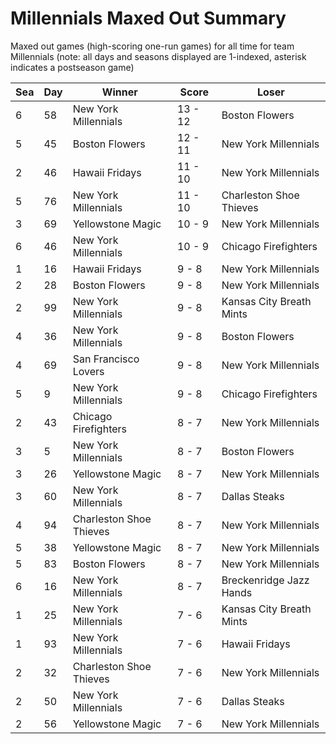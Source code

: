 # Millennials Maxed Out Summary



Maxed out games (high-scoring one-run games) for all time for team Millennials (note: all days and seasons displayed are 1-indexed, asterisk indicates a postseason game)


| Sea | Day | Winner | Score | Loser | 
| ------ |------ |------ |------ |------ |
| 6 | 58 | New York Millennials | 13 - 12 | Boston Flowers | 
| 5 | 45 | Boston Flowers | 12 - 11 | New York Millennials | 
| 2 | 46 | Hawaii Fridays | 11 - 10 | New York Millennials | 
| 5 | 76 | New York Millennials | 11 - 10 | Charleston Shoe Thieves | 
| 3 | 69 | Yellowstone Magic | 10 - 9 | New York Millennials | 
| 6 | 46 | New York Millennials | 10 - 9 | Chicago Firefighters | 
| 1 | 16 | Hawaii Fridays | 9 - 8 | New York Millennials | 
| 2 | 28 | Boston Flowers | 9 - 8 | New York Millennials | 
| 2 | 99 | New York Millennials | 9 - 8 | Kansas City Breath Mints | 
| 4 | 36 | New York Millennials | 9 - 8 | Boston Flowers | 
| 4 | 69 | San Francisco Lovers | 9 - 8 | New York Millennials | 
| 5 | 9 | New York Millennials | 9 - 8 | Chicago Firefighters | 
| 2 | 43 | Chicago Firefighters | 8 - 7 | New York Millennials | 
| 3 | 5 | New York Millennials | 8 - 7 | Boston Flowers | 
| 3 | 26 | Yellowstone Magic | 8 - 7 | New York Millennials | 
| 3 | 60 | New York Millennials | 8 - 7 | Dallas Steaks | 
| 4 | 94 | Charleston Shoe Thieves | 8 - 7 | New York Millennials | 
| 5 | 38 | Yellowstone Magic | 8 - 7 | New York Millennials | 
| 5 | 83 | Boston Flowers | 8 - 7 | New York Millennials | 
| 6 | 16 | New York Millennials | 8 - 7 | Breckenridge Jazz Hands | 
| 1 | 25 | New York Millennials | 7 - 6 | Kansas City Breath Mints | 
| 1 | 93 | New York Millennials | 7 - 6 | Hawaii Fridays | 
| 2 | 32 | Charleston Shoe Thieves | 7 - 6 | New York Millennials | 
| 2 | 50 | New York Millennials | 7 - 6 | Dallas Steaks | 
| 2 | 56 | Yellowstone Magic | 7 - 6 | New York Millennials | 


